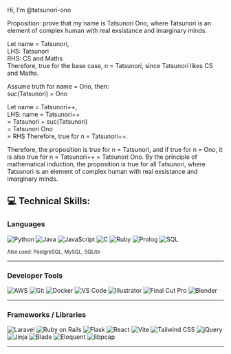 Hi, I’m @tatsunori-ono

Proposition: prove that my name is Tatsunori Ono, where Tatsunori is an element of complex human with real exsistance and imarginary minds.

Let name = Tatsunori, <br />
LHS: Tatsunori <br />
RHS: CS and Maths <br />
Therefore, true for the base case, n = Tatsunori, since Tatsunori likes CS and Maths. <br />

Assume truth for name = Ono, then: <br />
suc(Tatsunori) = Ono

Let name = Tatsunori++, <br />
LHS: name = Tatsunori++ <br />
          = Tatsunori + suc(Tatsunori) <br />
          = Tatsunori Ono <br />
          = RHS
Therefore, true for n = Tatsunori++.

Therefore, the proposition is true for n = Tatsunori, and if true for n = Ono, it is also true for n = Tatsunori++ = Tatsunori Ono. By the principle of mathematical induction, the proposition is true for all Tatsunori, where Tatsunori is an element of complex human with real exsistance and imarginary minds.

## 💻 Technical Skills: 

### Languages
![Python](https://img.shields.io/badge/Python-3776AB?style=flat-square&logo=python&logoColor=white)
![Java](https://img.shields.io/badge/Java-007396?style=flat-square&logo=java&logoColor=white)
![JavaScript](https://img.shields.io/badge/JavaScript-F7DF1E?style=flat-square&logo=javascript&logoColor=black)
![C](https://img.shields.io/badge/C-00599C?style=flat-square&logo=c&logoColor=white)
![Ruby](https://img.shields.io/badge/Ruby-CC342D?style=flat-square&logo=ruby&logoColor=white)
![Prolog](https://img.shields.io/badge/Prolog-FF6F00?style=flat-square)
![SQL](https://img.shields.io/badge/SQL-4479A1?style=flat-square&logo=postgresql&logoColor=white)

<sub>Also used: PostgreSQL, MySQL, SQLite</sub>

---

### Developer Tools
![AWS](https://img.shields.io/badge/AWS-232F3E?style=flat-square&logo=amazonaws&logoColor=white)
![Git](https://img.shields.io/badge/Git-F05032?style=flat-square&logo=git&logoColor=white)
![Docker](https://img.shields.io/badge/Docker-2496ED?style=flat-square&logo=docker&logoColor=white)
![VS Code](https://img.shields.io/badge/VS--Code-007ACC?style=flat-square&logo=visualstudiocode&logoColor=white)
![Illustrator](https://img.shields.io/badge/Illustrator-FF9A00?style=flat-square&logo=adobeillustrator&logoColor=white)
![Final Cut Pro](https://img.shields.io/badge/Final_Cut_Pro-999999?style=flat-square&logo=apple&logoColor=white)
![Blender](https://img.shields.io/badge/Blender-F5792A?style=flat-square&logo=blender&logoColor=white)

---

### Frameworks / Libraries
![Laravel](https://img.shields.io/badge/Laravel-FF2D20?style=flat-square&logo=laravel&logoColor=white)
![Ruby on Rails](https://img.shields.io/badge/Rails-CC0000?style=flat-square&logo=rubyonrails&logoColor=white)
![Flask](https://img.shields.io/badge/Flask-000000?style=flat-square&logo=flask&logoColor=white)
![React](https://img.shields.io/badge/React-20232A?style=flat-square&logo=react&logoColor=61DAFB)
![Vite](https://img.shields.io/badge/Vite-646CFF?style=flat-square&logo=vite&logoColor=white)
![Tailwind CSS](https://img.shields.io/badge/Tailwind_CSS-06B6D4?style=flat-square&logo=tailwindcss&logoColor=white)
![jQuery](https://img.shields.io/badge/jQuery-0769AD?style=flat-square&logo=jquery&logoColor=white)
![Jinja](https://img.shields.io/badge/Jinja-B41717?style=flat-square&logo=jinja&logoColor=white)
![Blade](https://img.shields.io/badge/Blade-FF2D20?style=flat-square&logo=laravel&logoColor=white)
![Eloquent](https://img.shields.io/badge/Eloquent-FF2D20?style=flat-square&logo=laravel&logoColor=white)
![libpcap](https://img.shields.io/badge/libpcap-333333?style=flat-square)

---




<!---
Tatsunori-Ono/Tatsunori-Ono is a ✨ special ✨ repository because its `README.md` (this file) appears on your GitHub profile.
You can click the Preview link to take a look at your changes.
--->
